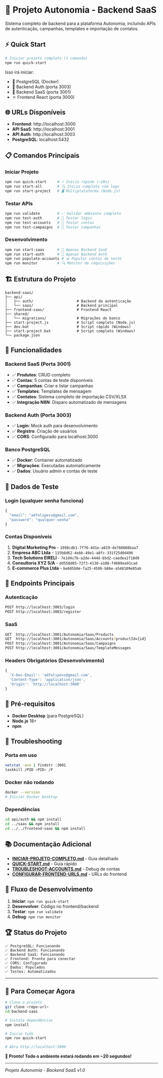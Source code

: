 # 🚀 Projeto Autonomia - Backend SaaS

Sistema completo de backend para a plataforma Autonomia, incluindo APIs de autenticação, campanhas, templates e importação de contatos.

## ⚡ Quick Start

```bash
# Iniciar projeto completo (1 comando)
npm run quick-start
```

Isso irá iniciar:
- 🐘 PostgreSQL (Docker)
- 🔐 Backend Auth (porta 3003)
- 🚀 Backend SaaS (porta 3001)
- ⚛️ Frontend React (porta 3000)

## 🌐 URLs Disponíveis

- **Frontend**: http://localhost:3000
- **API SaaS**: http://localhost:3001
- **API Auth**: http://localhost:3003
- **PostgreSQL**: localhost:5432

## 📋 Comandos Principais

### **Iniciar Projeto**
```bash
npm run quick-start     # ⚡ Início rápido (~20s)
npm run start-all       # 🔍 Início completo com logs
npm run start-project   # 🖥️ Multiplataforma (Node.js)
```

### **Testar APIs**
```bash
npm run validate        # ✅ Validar ambiente completo
npm run test-auth       # 🔐 Testar login
npm run test-accounts   # 👥 Testar contas
npm run test-campaigns  # 🎯 Testar campanhas
```

### **Desenvolvimento**
```bash
npm run start-saas      # 🚀 Apenas Backend SaaS
npm run start-auth      # 🔐 Apenas Backend Auth
npm run populate-accounts # 📊 Popular contas de teste
npm run monitor         # 🔍 Monitor de requisições
```

## 🏗️ Estrutura do Projeto

```
backend-saas/
├── api/
│   ├── auth/                    # Backend de autenticação
│   └── saas/                    # Backend principal
├── frontend-saas/               # Frontend React
├── shared/
│   └── migrations/              # Migrações do banco
├── start-project.js             # Script completo (Node.js)
├── dev.bat                      # Script rápido (Windows)
├── start-project.bat            # Script completo (Windows)
└── package.json
```

## 🌟 Funcionalidades

### **Backend SaaS (Porta 3001)**
- ✅ **Produtos**: CRUD completo
- ✅ **Contas**: 5 contas de teste disponíveis
- ✅ **Campanhas**: Criar e listar campanhas
- ✅ **Templates**: Templates de mensagem
- ✅ **Contatos**: Sistema completo de importação CSV/XLSX
- ✅ **Integração N8N**: Disparo automatizado de mensagens

### **Backend Auth (Porta 3003)**
- ✅ **Login**: Mock auth para desenvolvimento
- ✅ **Registro**: Criação de usuários
- ✅ **CORS**: Configurado para localhost:3000

### **Banco PostgreSQL**
- ✅ **Docker**: Container automatizado
- ✅ **Migrações**: Executadas automaticamente
- ✅ **Dados**: Usuário admin e contas de teste

## 🧪 Dados de Teste

### **Login (qualquer senha funciona)**
```javascript
{
  "email": "adfelipevs@gmail.com",
  "password": "qualquer-senha"
}
```

### **Contas Disponíveis**
1. **Digital Marketing Pro** - `1998cdb1-7f76-4d1e-a819-de760868baa7`
2. **Empresa ABC Ltda** - `115b8d62-4ebb-49e1-a8fc-331f25d0d496`
3. **Tech Solutions EIRELI** - `7e1d4c7b-a2de-444d-b5d2-caedea1f18d9`
4. **Consultoria XYZ S/A** - `dd558d05-72f3-4130-a108-f4609ea91cad`
5. **E-commerce Plus Ltda** - `be685b8e-fa25-450b-b86e-a548109e85ab`

## 📝 Endpoints Principais

### **Autenticação**
```bash
POST http://localhost:3003/login
POST http://localhost:3003/register
```

### **SaaS**
```bash
GET  http://localhost:3001/Autonomia/Saas/Products
GET  http://localhost:3001/Autonomia/Saas/Accounts?productId={id}
POST http://localhost:3001/Autonomia/Saas/Campaigns
POST http://localhost:3001/Autonomia/Saas/TemplateMessages
```

### **Headers Obrigatórios (Desenvolvimento)**
```javascript
{
  'X-Dev-Email': 'adfelipevs@gmail.com',
  'Content-Type': 'application/json',
  'Origin': 'http://localhost:3000'
}
```

## 🔧 Pré-requisitos

- **Docker Desktop** (para PostgreSQL)
- **Node.js** 18+
- **npm**

## 🚨 Troubleshooting

### **Porta em uso**
```bash
netstat -ano | findstr :3001
taskkill /PID <PID> /F
```

### **Docker não rodando**
```bash
docker --version
# Iniciar Docker Desktop
```

### **Dependências**
```bash
cd api/auth && npm install
cd ../saas && npm install
cd ../../frontend-saas && npm install
```

## 📚 Documentação Adicional

- **[INICIAR-PROJETO-COMPLETO.md](INICIAR-PROJETO-COMPLETO.md)** - Guia detalhado
- **[QUICK-START.md](QUICK-START.md)** - Guia rápido
- **[TROUBLESHOOT-ACCOUNTS.md](TROUBLESHOOT-ACCOUNTS.md)** - Debug de contas
- **[CONFIGURAR-FRONTEND-URLS.md](CONFIGURAR-FRONTEND-URLS.md)** - URLs do frontend

## 🎯 Fluxo de Desenvolvimento

1. **Iniciar**: `npm run quick-start`
2. **Desenvolver**: Código no frontend/backend
3. **Testar**: `npm run validate`
4. **Debug**: `npm run monitor`

## 🏆 Status do Projeto

```
✅ PostgreSQL: Funcionando
✅ Backend Auth: Funcionando  
✅ Backend SaaS: Funcionando
✅ Frontend: Pronto para conectar
✅ CORS: Configurado
✅ Dados: Populados
✅ Testes: Automatizados
```

---

## 🚀 **Para Começar Agora**

```bash
# Clone o projeto
git clone <repo-url>
cd backend-saas

# Instale dependências
npm install

# Inicie tudo
npm run quick-start

# Abra http://localhost:3000
```

**🎉 Pronto! Todo o ambiente estará rodando em ~20 segundos!**

---

*Projeto Autonomia - Backend SaaS v1.0*
